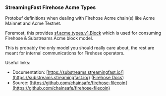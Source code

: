 ### StreamingFast Firehose Acme Types

Protobuf definitions when dealing with Firehose Acme chain(s) like Acme Mainnet and Acme Testnet.

Foremost, this provides [sf.acme.types.v1.Block](https://buf.build/chainsafe/firehose-filecoin/docs/main:sf.acme.type.v1#sf.acme.type.v1.Block) which is used for consuming Firehose & Substreams Acme block model.

This is probably the only model you should really care about, the rest are meant for internal communications for Firehose operators.

Useful links:
- Documentation: [https://substreams.streamingfast.io/](https://substreams.streamingfast.io/) ([Firehose Docs](https://firehose.streamingfast.io/))
- Source: [https://github.com/chainsafe/firehose-filecoin](https://github.com/chainsafe/firehose-filecoin)